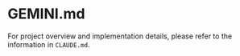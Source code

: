 # GEMINI.md

For project overview and implementation details, please refer to the information in `CLAUDE.md`.
